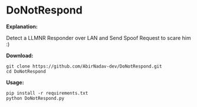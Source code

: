 # DoNotRespond

**Explanation:**

Detect a LLMNR Responder over LAN and Send Spoof Request to scare him :)



**Download:**

```
git clone https://github.com/AbirNadav-dev/DoNotRespond.git
cd DoNotRespond
```

**Usage:**

```
pip install -r requirements.txt
python DoNotRespond.py
```
